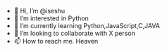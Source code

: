 - 👋 Hi, I’m @iseshu
- 👀 I’m interested in Python
- 🌱 I’m currently learning Python,JavaScript,C,JAVA
- 💞️ I’m looking to collaborate with X person
- 📫 How to reach me. Heaven

<!---
iseshu/iseshu is a ✨ special ✨ repository because its `README.md` (this file) appears on your GitHub profile.
You can click the Preview link to take a look at your changes.
--->
